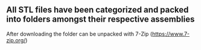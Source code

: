 ## All STL files have been categorized and packed into folders amongst their respective assemblies
After downloading the folder can be unpacked with 7-Zip (https://www.7-zip.org/)
